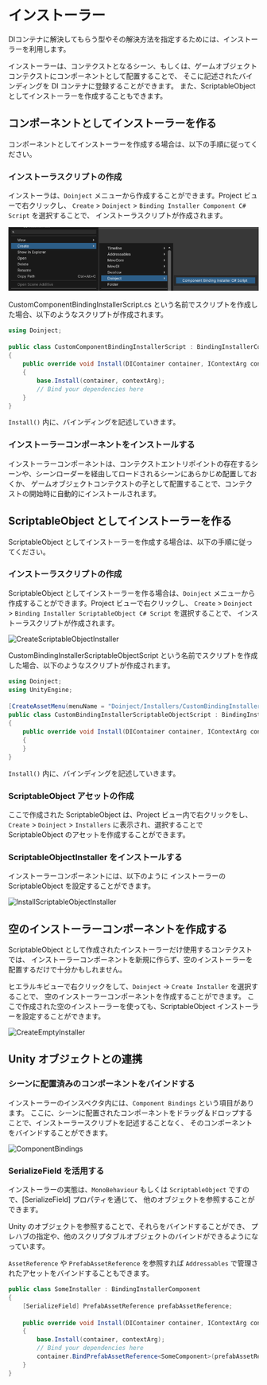 # インストーラー

DIコンテナに解決してもらう型やその解決方法を指定するためには、インストーラーを利用します。

インストーラーは、コンテクストとなるシーン、もしくは、ゲームオブジェクトコンテクストにコンポーネントとして配置することで、
そこに記述されたバインディングを DI コンテナに登録することができます。 また、ScriptableObject としてインストーラーを作成することもできます。

## コンポーネントとしてインストーラーを作る

コンポーネントとしてインストーラーを作成する場合は、以下の手順に従ってください。

### インストーラスクリプトの作成

インストーラは、`Doinject` メニューから作成することができます。Project ビューで右クリックし、
`Create` > `Doinject` > `Binding Installer Component C# Script` を選択することで、 インストーラスクリプトが作成されます。

![SceneContext](../images/CreateComponentBindingInstaller.png)

CustomComponentBindingInstallerScript.cs という名前でスクリプトを作成した場合、以下のようなスクリプトが作成されます。

```csharp
using Doinject;

public class CustomComponentBindingInstallerScript : BindingInstallerComponent
{
    public override void Install(DIContainer container, IContextArg contextArg)
    {
        base.Install(container, contextArg);
        // Bind your dependencies here
    }
}
```

```Install()``` 内に、バインディングを記述していきます。


### インストーラーコンポーネントをインストールする

インストーラーコンポーネントは、コンテクストエントリポイントの存在するシーンや、シーンローダーを経由してロードされるシーンにあらかじめ配置しておくか、
ゲームオブジェクトコンテクストの子として配置することで、コンテクストの開始時に自動的にインストールされます。


## ScriptableObject としてインストーラーを作る

ScriptableObject としてインストーラーを作成する場合は、以下の手順に従ってください。

### インストーラスクリプトの作成

ScriptableObject としてインストーラーを作る場合は、`Doinject` メニューから作成することができます。Project ビューで右クリックし、
`Create` > `Doinject` > `Binding Installer ScriptableObject C# Script` を選択することで、 インストーラスクリプトが作成されます。

![CreateScriptableObjectInstaller](../images/CreateBindingInsallerScriptableObjectScript.png)

CustomBindingInstallerScriptableObjectScript という名前でスクリプトを作成した場合、以下のようなスクリプトが作成されます。

```csharp
using Doinject;
using UnityEngine;

[CreateAssetMenu(menuName = "Doinject/Installers/CustomBindingInstallerScriptableObjectScript", fileName = "CustomBindingInstallerScriptableObjectScript", order = 0)]
public class CustomBindingInstallerScriptableObjectScript : BindingInstallerScriptableObject
{
    public override void Install(DIContainer container, IContextArg contextArg)
    {
    }
}
```
```Install()``` 内に、バインディングを記述していきます。

### ScriptableObject アセットの作成

ここで作成された ScriptableObject は、Project ビュー内で右クリックをし、
`Create` > ```Doinject``` > ```Installers``` に表示され、選択することで ScriptableObject のアセットを作成することができます。

### ScriptableObjectInstaller をインストールする

インストーラーコンポーネントには、以下のように インストーラーの ScriptableObject を設定することができます。

![InstallScriptableObjectInstaller](../images/InstallScriptableObjectInstaller.png)


## 空のインストーラーコンポーネントを作成する

ScriptableObject として作成されたインストーラーだけ使用するコンテクストでは、
インストーラーコンポーネントを新規に作らず、空のインストーラーを配置するだけで十分かもしれません。

ヒエラルキビューで右クリックをして、```Doinject``` -> ```Create Installer``` を選択することで、
空のインストーラーコンポーネントを作成することができます。
ここで作成された空のインストーラーを使っても、ScriptableObject インストーラーを設定することができます。

![CreateEmptyInstaller](../images/CreateEmptyInstaller.png)

## Unity オブジェクトとの連携

### シーンに配置済みのコンポーネントをバインドする

インストーラーのインスペクタ内には、```Component Bindings``` という項目があります。
ここに、シーンに配置されたコンポーネントをドラッグ＆ドロップすることで、インストーラースクリプトを記述することなく、
そのコンポーネントをバインドすることができます。

![ComponentBindings](../images/ComponentBindings.png)


### SerializeField を活用する

インストーラーの実態は、```MonoBehaviour``` もしくは ```ScriptableObject``` ですので、[SerializeField] プロパティを通じて、
他のオブジェクトを参照することができます。

Unity のオブジェクトを参照することで、それらをバインドすることができ、
プレハブの指定や、他のスクリプタブルオブジェクトのバインドができるようになっています。

```AssetReference``` や ```PrefabAssetReference``` を参照すれば ```Addressables``` で管理されたアセットをバインドすることもできます。

```csharp
public class SomeInstaller : BindingInstallerComponent
{
    [SerializeField] PrefabAssetReference prefabAssetReference;

    public override void Install(DIContainer container, IContextArg contextArg)
    {
        base.Install(container, contextArg);
        // Bind your dependencies here
        container.BindPrefabAssetReference<SomeComponent>(prefabAssetReference);
    }
}
```
